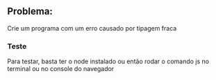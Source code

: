 ## Problema:
Crie um programa com um erro causado por tipagem fraca

### Teste
Para testar, basta ter o node instalado ou então rodar o comando js no terminal ou no console do navegador
